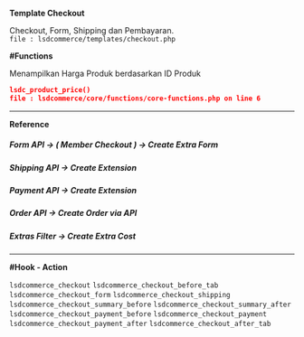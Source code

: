 **Template Checkout**

Checkout, Form, Shipping dan Pembayaran.\
`file : lsdcommerce/templates/checkout.php`

**#Functions**

Menampilkan Harga Produk berdasarkan ID Produk
```json
lsdc_product_price()
file : lsdcommerce/core/functions/core-functions.php on line 6
```
****
**Reference**

##### Form API -> ( Member Checkout ) -> Create Extra Form

##### Shipping API -> Create Extension

##### Payment API -> Create Extension

##### Order API -> Create Order via API

##### Extras Filter -> Create Extra Cost

****


**#Hook - Action**

`lsdcommerce_checkout`
`lsdcommerce_checkout_before_tab`
`lsdcommerce_checkout_form`
`lsdcommerce_checkout_shipping`
`lsdcommerce_checkout_summary_before`
`lsdcommerce_checkout_summary_after`
`lsdcommerce_checkout_payment_before`
`lsdcommerce_checkout_payment`
`lsdcommerce_checkout_payment_after`
`lsdcommerce_checkout_after_tab`
